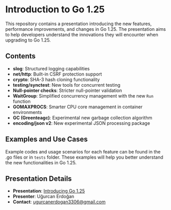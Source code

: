 # Introduction to Go 1.25

This repository contains a presentation introducing the new features, performance improvements, and changes in Go 1.25. The presentation aims to help developers understand the innovations they will encounter when upgrading to Go 1.25.

## Contents

* **slog**: Structured logging capabilities
* **net/http**: Built-in CSRF protection support
* **crypto**: SHA-3 hash cloning functionality
* **testing/synctest**: New tools for concurrent testing
* **Null-pointer checks**: Stricter null-pointer validation
* **WaitGroup**: Simplified concurrency management with the new `Run` function
* **GOMAXPROCS**: Smarter CPU core management in container environments
* **GC (Greenteagc)**: Experimental new garbage collection algorithm
* **encoding/json v2**: New experimental JSON processing package

## Examples and Use Cases

Example codes and usage scenarios for each feature can be found in the .go files or in `tests` folder. These examples will help you better understand the new functionalities in Go 1.25.

## Presentation Details

* **Presentation**: [Introducing Go 1.25](https://trendyoluqi.notion.site/Introducing-Go-1-25-22de8ccb9032802097daecd415bec778)
* **Presenter**: Uğurcan Erdoğan
* **Contact**: [ugurcanerdogan3306@gmail.com](mailto:ugurcanerdogan3306@gmail.com)
